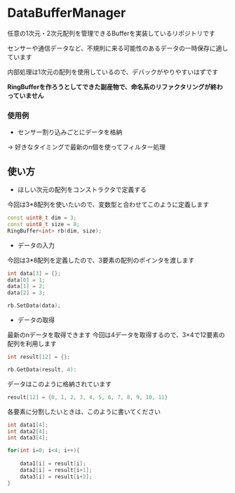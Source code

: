 # DataBufferManager

任意の1次元・2次元配列を管理できるBufferを実装しているリポジトリです

センサーや通信データなど、不規則に来る可能性のあるデータの一時保存に適しています

内部処理は1次元の配列を使用しているので、デバックがやりやすいはずです

**RingBufferを作ろうとしてできた副産物で、命名系のリファクタリングが終わっていません**

### 使用例

- センサー割り込みごとにデータを格納
  
→ 好きなタイミングで最新のn個を使ってフィルター処理

## 使い方

- ほしい次元の配列をコンストラクタで定義する

今回は3*8配列を使いたいので、変数型と合わせてこのように定義します
```cpp
const uint8_t dim = 3;
const uint8_t size = 8;
RingBuffer<int> rb(dim, size);
```

- データの入力

今回は3*8配列を定義したので、3要素の配列のポインタを渡します
```cpp
int data[3] = {};
data[0] = 1;
data[1] = 2;
data[2] = 3;

rb.SetData(data);
```

- データの取得

最新のnデータを取得できます
今回は4データを取得するので、3×4で12要素の配列を利用します

```cpp
int result[12] = {};

rb.GetData(result, 4):
```

データはこのように格納されています
```cpp
result[12] = {0, 1, 2, 3, 4, 5, 6, 7, 8, 9, 10, 11}
```

各要素に分割したいときは、このように書いてください
```cpp
int data1[4];
int data2[4];
int data3[4];

for(int i=0; i<4; i++){
    
    data1[i] = result[i];
    data2[i] = result[i+1];
    data3[i] = result[i+2];
}
```
